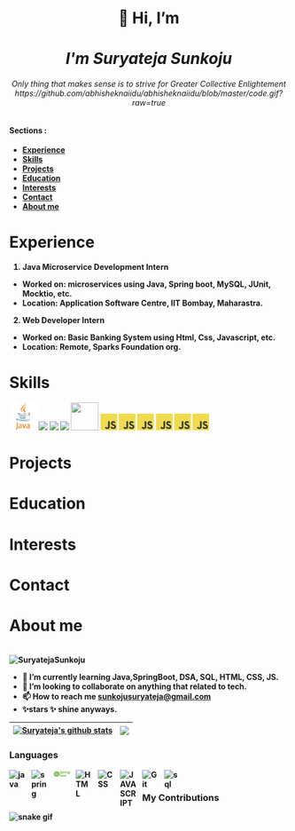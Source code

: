 
<h1  align="center">👋 Hi, I’m </h1>
  <h1 align="center">
    <i><b>I'm Suryateja Sunkoju</i>
  </h1>
  <h6 align="center">
    <i>Only thing that makes sense is to strive for Greater Collective Enlightement</i>
  https://github.com/abhisheknaiidu/abhisheknaiidu/blob/master/code.gif?raw=true
  </h6>
  
  #### Sections :
  - [Experience](#Experience)
  - [Skills](#Skills)
  - [Projects](#Projects)
  - [Education](#Education)
  - [Interests](#Interests)
  - [Contact](#Contact)
  - [About me](#About-me)

# Experience
  1. Java Microservice Development Intern 
  + Worked on: microservices using Java, Spring boot, MySQL, JUnit, Mocktio, etc.
  + Location: Application Software Centre, IIT Bombay, Maharastra.
  2. Web Developer Intern
  + Worked on: Basic Banking System using Html, Css, Javascript, etc.
  + Location: Remote, Sparks Foundation org.
  
# Skills
  <img src="https://raw.githubusercontent.com/github/explore/5b3600551e122a3277c2c5368af2ad5725ffa9a1/topics/java/java.png" widht=50px height=50px>
  <img src="https://maven.apache.org/images/maven-logo-black-on-white.png" widht=50px height=50px>
  <img src="https://user-images.githubusercontent.com/33158051/103466606-760a4000-4d14-11eb-9941-2f3d00371471.png" widht=50px height=50px>
  <img src="https://cdn.hashnode.com/res/hashnode/image/upload/v1633101239445/1LPg4fxdV.png" widht=50px height=50px>
  <img src="https://encrypted-tbn0.gstatic.com/images?q=tbn:ANd9GcQp2IPJURpTMkq_e6ivt1FTdepet22cLS1OHIOhw8u4ZXRq1K_eOi3O9s7CICT4tBPL--ro9NG7DIE&usqp=CAU&ec=48665698" width=50px height=50px>
  <img src="https://raw.githubusercontent.com/github/explore/80688e429a7d4ef2fca1e82350fe8e3517d3494d/topics/javascript/javascript.png" widht=30px height=30px>
  <img src="https://raw.githubusercontent.com/github/explore/80688e429a7d4ef2fca1e82350fe8e3517d3494d/topics/javascript/javascript.png" widht=30px height=30px>
  <img src="https://raw.githubusercontent.com/github/explore/80688e429a7d4ef2fca1e82350fe8e3517d3494d/topics/javascript/javascript.png" widht=30px height=30px>
  <img src="https://raw.githubusercontent.com/github/explore/80688e429a7d4ef2fca1e82350fe8e3517d3494d/topics/javascript/javascript.png" widht=30px height=30px>
  <img src="https://raw.githubusercontent.com/github/explore/80688e429a7d4ef2fca1e82350fe8e3517d3494d/topics/javascript/javascript.png" widht=30px height=30px>
  <img src="https://raw.githubusercontent.com/github/explore/80688e429a7d4ef2fca1e82350fe8e3517d3494d/topics/javascript/javascript.png" widht=30px height=30px>

# Projects
# Education
# Interests
# Contact
# About me


</br>
<span align="left"> <img src="https://komarev.com/ghpvc/?username=suryatejasunkoju&label=Profile%20views&color=0e75b6&style=flat" alt="SuryatejaSunkoju" /></span>

- 🌱 I’m currently learning Java,SpringBoot, DSA, SQL, HTML, CSS, JS.
- 💞️ I’m looking to collaborate on anything that related to tech.
- 📫 How to reach me sunkojusuryateja@gmail.com
- ✨stars ✨ shine anyways. 

| <a href="https://github.com/suryatejasunkoju/github-readme-stats"><img align="center" src="https://github-readme-stats.vercel.app/api?username=suryatejasunkoju&show_icons=true&theme=radical" alt="Suryateja's github stats" /></a> | <a href="https://github.com/suryatejasunkoju/github-readme-stats"><img align="center" src="https://github-readme-stats.vercel.app/api/top-langs/?username=SuryatejaSunkoju&layout=compact&theme=buefy&hide_border=true" /></a> |
| ------------- | ------------- |


### Languages
<img align="left" alt="java" width="30px" style="padding-right:10px;" src="https://cdn.jsdelivr.net/gh/devicons/devicon/icons/java/java-original-wordmark.svg" />
<img align="left" alt="spring" width="30px" style="padding-right:10px;" src="(https://encrypted-tbn0.gstatic.com/images?q=tbn:ANd9GcQYUuv31fGifh6aOzbik1Sjzh3_0Vh0m5R4l6LCaAnKEtk2vaCGH_k5JZDlMiVsX9lJUIYU6JLI8oY&usqp=CAU&ec=48665698)" />
<img align="left" alt="spring-boot" width="30px" style="padding-right:10px;" src="https://github.com/suryatejasunkoju/suryatejasunkoju/blob/main/spring-boot-logo.png" />
<img align="left" alt="HTML" width="30px" style="padding-right:10px;" src="https://cdn.jsdelivr.net/gh/devicons/devicon/icons/html5/html5-plain.svg" />
<img align="left" alt="CSS" width="30px" style="padding-right:10px;" src="https://cdn.jsdelivr.net/gh/devicons/devicon/icons/css3/css3-plain.svg" />
<img align="left" alt="JAVASCRIPT" width="30px" style="padding-right:10px;"  src="https://cdn.jsdelivr.net/gh/devicons/devicon/icons/javascript/javascript-plain.svg"/>
<img align="left" alt="Git" width="30px" style="padding-right:10px;" src="https://cdn.jsdelivr.net/gh/devicons/devicon/icons/git/git-plain.svg" />
<img align="left" alt="sql" width="30px" style="padding-right:10px;" src="https://cdn-icons-png.flaticon.com/512/2621/2621113.png" />

<br/>

### My Contributions
![snake gif](https://github.com/suryatejasunkoju/suryatejasunkoju/blob/output/github-contribution-grid-snake.svg)
